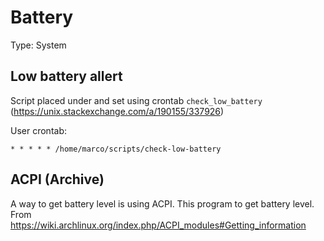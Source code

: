 # Battery

Type: System

## Low battery allert

Script placed under and set using crontab `check_low_battery` (https://unix.stackexchange.com/a/190155/337926)

User crontab:

```
* * * * * /home/marco/scripts/check-low-battery
```

## ACPI (Archive)

A way to get battery level is using ACPI. This program to get battery level.
From https://wiki.archlinux.org/index.php/ACPI_modules#Getting_information